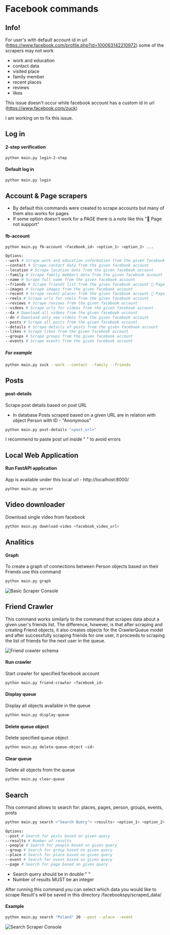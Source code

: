 # Facebook commands

## Info!
For user's with default account id in url (https://www.facebook.com/profile.php?id=100063142210972)
some of the scrapers may not work 
- work and education
- contact data
- visited place
- family member 
- recent places
- reviews
- likes 

This issue doesn't occur while facebook account has a custom id in url (https://www.facebook.com/zuck)

I am working on to fix this issue. 

## Log in
#### 2-step verification
```bash
python main.py login-2-step
```
#### Default log in
```bash
python main.py login
```

## Account & Page scrapers
- By default this commands were created to scrape accounts but many of them also works for pages 
- If some option doesn't work for a PAGE there is a note like this "🛑 Page not support"

#### fb-account

```bash
python main.py fb-account <facebook_id> <option_1> <option_2> ...

Options:
--work # Scrape work and education information from the given facebook account
--contact # Scrape contact data from the given facebook account
--location # Scrape location data from the given facebook account
--family # Scrape family members data from the given facebook account
--name # Scrape full name from the given facebook account
--friends # Scrape friends list from the given facebook account 🛑 Page not support
--images # Scrape images from the given facebook account 
--recent # Scrape recent places from the given facebook account 🛑 Page not support
--reels # Scrape urls for reels from the given facebook account
--reviews # Scrape reviews from the given facebook account
--videos # Scrape urls for videos from the given facebook account
--da # Download all videos from the given facebook account
--dn # Download only new videos from the given facebook account
--posts # Scrape all posts from the given facebook account
--details # Scrape details of posts from the given facebook account
--likes # Scrape likes from the given facebook account
--groups # Scrape groups from the given facebook account
--events # Scrape events from the given facebook account

```
##### For example 
```bash
python main.py zuck --work --contact --family --friends
```
## Posts

#### post-details
Scrape post details based on post URL 
- In database Posts scraped based on a given URL are in relation with object Person with ID - "Anonymous"
```bash
python main.py post-details "<post_url>"
```
I recommend to paste post url inside " " to avoid errors 


## Local Web Application
#### Run FastAPI application 
App is available under this local url - http://localhost:8000/

```bash
python main.py server
```


## Video downloader
Download single video from facebook 
```bash
python main.py download-video <facebook_video_url>
```

## Analitics 
#### Graph
To create a graph of connections between Person objects based on their Friends use this command
```bash
python main.py graph 
```
![Basic Scraper Console](https://github.com/DEENUU1/facebook-spy/blob/main/assets/graph.png?raw=true)


## Friend Crawler 
This command works similarly to the command that scrapes data about a given user's friends list. The difference, however, is that after scraping and creating Friend objects, it also creates objects for the CrawlerQueue model and after successfully scraping friends for one user, it proceeds to scraping the list of friends for the next user in the queue.

![Friend crawler schema](https://github.com/DEENUU1/facebook-spy/blob/main/assets/crawlerfriendscheama.png?raw=true)


#### Run crawler
Start crawler for specified facebook account 
```bash
python main.py friend-crawler <facebook_id>
```

#### Display queue
Display all objects available in the queue
```bash
python main.py display-queue
```

#### Delete queue object
Delete specified queue object 
```bash
python main.py delete-queue-object <id>
```

#### Clear queue
Delete all objects from the queue 
```bash
python main.py clear-queue
```

## Search
This command allows to search for: places, pages, person, groups, events, posts 


```bash
python main.py search <"Search Query"> <results> <option_1> <option_2> ... 

Options:
--post # Search for posts based on given query
--results # Number of results 
--people # Search for people based on given query
--group # Search for group based on given query
--place # Search for place based on given query
--event # Search for event based on given query
--page # Search for page based on given query
```

- Search query should be in double " "
- Number of results MUST be an integer 

After running this command you can select which data you would like to scrape 
Result's will be saved in this directory /facebookspy/scraped_data/

#### Example
```bash
python main.py search "Poland" 20 --post --place --event
```

![Search  Scraper Console](https://github.com/DEENUU1/facebook-spy/blob/main/assets/v1_2/search.gif?raw=true)